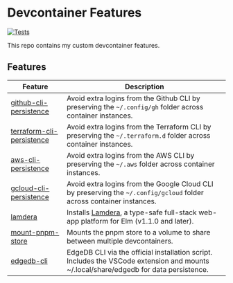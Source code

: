 # Devcontainer Features

[![Tests](https://github.com/joshuanianji/devcontainer-features/actions/workflows/test.yaml/badge.svg)](https://github.com/joshuanianji/devcontainer-features/actions/workflows/test.yaml)

This repo contains my custom devcontainer features.

## Features

| Feature                                                            | Description                                                                                                                           |
| ------------------------------------------------------------------ | ------------------------------------------------------------------------------------------------------------------------------------- |
| [github-cli-persistence](./src/github-cli-persistence)             | Avoid extra logins from the Github CLI by preserving the `~/.config/gh` folder across container instances.                            |
| [terraform-cli-persistence](./src/terraform-cli-persistence)       | Avoid extra logins from the Terraform CLI by preserving the `~/.terraform.d` folder across container instances.                       |
| [aws-cli-persistence](./src/aws-cli-persistence)                   | Avoid extra logins from the AWS CLI by preserving the `~/.aws` folder across container instances.                                     |
| [gcloud-cli-persistence](./src/gcloud-cli-persistence)             | Avoid extra logins from the Google Cloud CLI by preserving the `~/.config/gcloud` folder across container instances.                  |
| [lamdera](./src/lamdera)                                           | Installs [Lamdera](https://dashboard.lamdera.app/), a type-safe full-stack web-app platform for Elm (v1.1.0 and later).               |
| [mount-pnpm-store](./src/mount-pnpm-store)                         | Mounts the pnpm store to a volume to share between multiple devcontainers.                                                            |
| [edgedb-cli](./src/edgedb-cli)                                     | EdgeDB CLI via the official installation script. Includes the VSCode extension and mounts ~/.local/share/edgedb for data persistence. |
